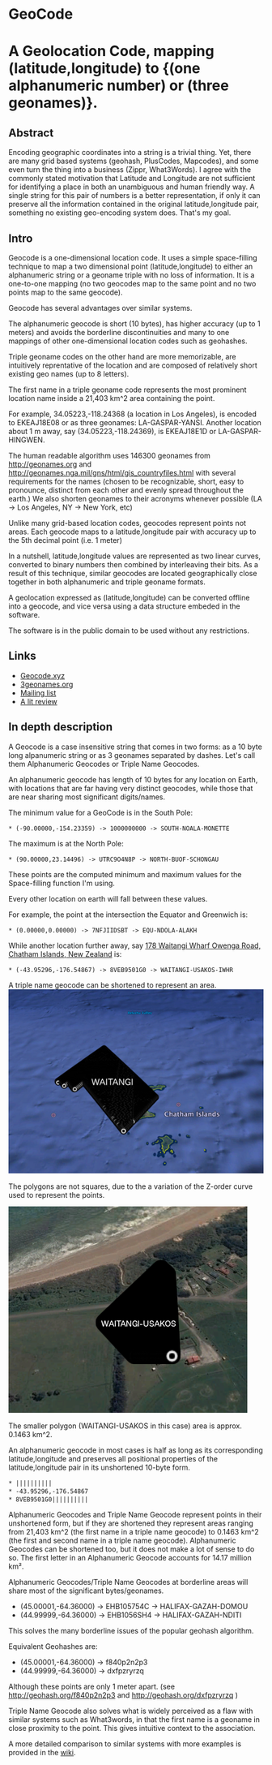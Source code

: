 # GeoCode
A Geolocation Code, mapping (latitude,longitude) to {(one alphanumeric number) or (three geonames)}.
==================



## Abstract

Encoding geographic coordinates into a string is a trivial thing. 
Yet, there are many grid based systems (geohash, PlusCodes, Mapcodes), and some even turn the thing into a business (Zippr, What3Words). 
I agree with the commonly stated motivation that Latitude and Longitude are not sufficient for identifying a place in both an unambiguous and human friendly way. A single string for this pair of numbers is a better representation, if only it can preserve all the information contained in the original latitude,longitude pair, something no existing geo-encoding system does. That's my goal.


## Intro

Geocode is a one-dimensional location code. It uses a simple space-filling technique to map a two dimensional point (latitude,longitude) to either an alphanumeric string or a geoname triple with no loss of information. It is a one-to-one mapping (no two geocodes map to the same point and no two points map to the same geocode).

Geocode has several advantages over similar systems. 

The alphanumeric geocode is short (10 bytes), has higher accuracy (up to 1 meters) and avoids the borderline discontinuities and many to one mappings of other one-dimensional location codes such as geohashes. 

Triple geoname codes on the other hand are more memorizable, are intuitively reprentative of the location and are composed of relatively short existing geo names (up to 8 letters).

The first name in a triple geoname code represents the most prominent location name inside a 21,403 km^2 area containing the point.

For example,  34.05223,-118.24368 (a location in Los Angeles), is encoded to EKEAJ18E08 or as three geonames: LA-GASPAR-YANSI. Another location about 1 m away, say (34.05223,-118.24369), is EKEAJ18E1D or LA-GASPAR-HINGWEN.

The human readable algorithm uses 146300 geonames from http://geonames.org and http://geonames.nga.mil/gns/html/gis_countryfiles.html with several requirements for the names (chosen to be recognizable, short, easy to pronounce, distinct from each other and evenly spread throughout the earth.) We also shorten geonames to their acronyms whenever possible (LA -> Los Angeles, NY -> New York, etc)

Unlike many grid-based location codes, geocodes represent points not areas. Each geocode maps to a latitude,longitude pair with accuracy up to the 5th decimal point (i.e. 1 meter)

In a nutshell, latitude,longitude values are represented as two linear curves, converted to binary numbers then combined by interleaving their bits. As a result of this technique, similar geocodes are located geographically close together in both alphanumeric and triple geoname formats.

A geolocation expressed as (latitude,longitude) can be converted offline into a geocode, and vice versa using a data structure embeded in the software.

The software is in the public domain to be used without any restrictions.


Links
-----
 * [Geocode.xyz](https://geocode.xyz/)
 * [3geonames.org](https://3geonames.org/)
 * [Mailing list](https://groups.google.com/forum/#!forum/geocode)
 * [A lit review](https://github.com/eruci/geocode/wiki/Comparison-to-similar-systems)


In depth description
-----------
A Geocode is a case insensitive string that comes in two forms: as a 10 byte long alpanumeric string or as 3 geonames separated by dashes. Let's call them Alphanumeric Geocodes or Triple Name Geocodes.

An alphanumeric geocode has length of 10 bytes for any location on Earth, with locations that are far having very distinct geocodes, while those that are near sharing most significant digits/names. 

The minimum value for a GeoCode is in the South Pole:

    * (-90.00000,-154.23359) -> 1000000000 -> SOUTH-NOALA-MONETTE
    
The maximum is at the North Pole:

    * (90.00000,23.14496) -> UTRC9O4N8P -> NORTH-BUOF-SCHONGAU
    
These points are the computed minimum and maximum values for the Space-filling function I'm using.

Every other location on earth will fall between these values.

For example, the point at the intersection the Equator and Greenwich is:

    * (0.00000,0.00000) -> 7NFJIIDSBT -> EQU-NDOLA-ALAKH
    
While another location further away, say [178 Waitangi Wharf Owenga Road, Chatham Islands, New Zealand](https://geocode.xyz/178%20Waitangi%20Wharf%20Owenga%20Road,%20Chatham%20Islands,%20Ch%20%20New%20Zealand) is:

    * (-43.95296,-176.54867) -> 8VEB9501G0 -> WAITANGI-USAKOS-IWHR
    
A triple name geocode can be shortened to represent an area.
![WAITANGI](https://raw.githubusercontent.com/eruci/geocode/master/waitangi.png)

The polygons are not squares, due to the a variation of the Z-order curve used to represent the points.

![WAITANGI-USAKOS](https://raw.githubusercontent.com/eruci/geocode/master/waitangi-usakos.png)

The smaller polygon (WAITANGI-USAKOS in this case) area is approx. 0.1463 km^2.

An alphanumeric geocode in most cases is half as long as its corresponding latitude,longitude and preserves all positional properties of the latitude,longitude pair in its unshortened 10-byte form. 

    * ||||||||||
    * -43.95296,-176.54867
    * 8VEB9501G0||||||||||

Alphanumeric Geocodes and Triple Name Geocode represent points in their unshortened form, but if they are shortened they represent areas ranging from 21,403 km^2 (the first name in a triple name geocode) to 0.1463 km^2 (the first and second name in a triple name geocode). Alphanumeric Geocodes can be shortened too, but it does not make a lot of sense to do so. The first letter in an Alphanumeric Geocode accounts for 14.17 million km².

Alphanumeric Geocodes/Triple Name Geocodes at borderline areas will share most of the significant bytes/geonames.
   * (45.00001,-64.36000) -> EHB105754C -> HALIFAX-GAZAH-DOMOU
   * (44.99999,-64.36000) -> EHB1056SH4 -> HALIFAX-GAZAH-NDITI
   
This solves the many borderline issues of the popular geohash algorithm. 

Equivalent Geohashes are:
   * (45.00001,-64.36000) -> f840p2n2p3 
   * (44.99999,-64.36000) -> dxfpzryrzq 
   
Although these points are only 1 meter apart. (see http://geohash.org/f840p2n2p3  and http://geohash.org/dxfpzryrzq )

Triple Name Geocode also solves what is widely perceived as a flaw with similar systems such as What3words, in that the first name is a geoname in close proximity to the point. This gives intuitive context to the association. 

A more detailed comparison to similar systems with more examples is provided in the [wiki](https://github.com/eruci/geocode/wiki/Comparison-to-similar-systems).

